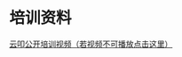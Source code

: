 # 培训资料

[云叩公开培训视频（若视频不可播放点击这里）](https://xbbpro.oss-cn-zhangjiakou.aliyuncs.com/helpcenter/2022/lowcode.mp4)

<template>
  <div>
    <Artplayer :src="art"  />
  </div>
</template>

<script>
  export default {
    data() {
      return {
        art: {
          url: "https://cdn3.xbongbong.com/helpcenter/2022/lowcode.mp4",
        },
      };
    },
  };
</script>